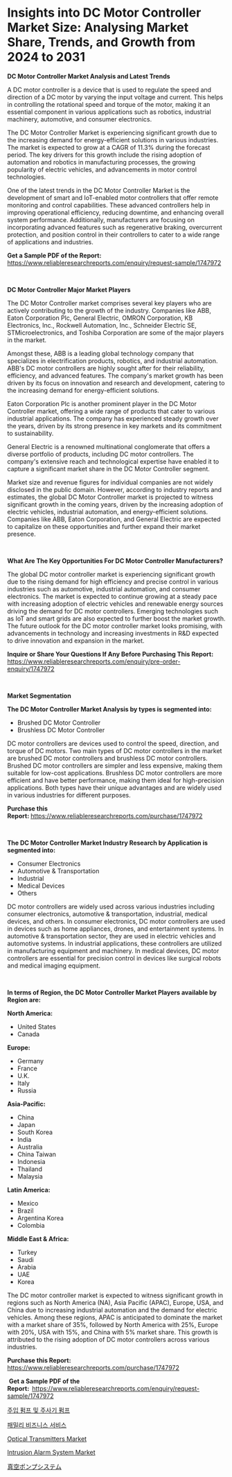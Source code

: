 <p><h1>Insights into DC Motor Controller Market Size: Analysing Market Share, Trends, and Growth from 2024 to 2031</h1></p><p><strong>DC Motor Controller Market Analysis and Latest Trends</strong></p>
<p><p>A DC motor controller is a device that is used to regulate the speed and direction of a DC motor by varying the input voltage and current. This helps in controlling the rotational speed and torque of the motor, making it an essential component in various applications such as robotics, industrial machinery, automotive, and consumer electronics.</p><p>The DC Motor Controller Market is experiencing significant growth due to the increasing demand for energy-efficient solutions in various industries. The market is expected to grow at a CAGR of 11.3% during the forecast period. The key drivers for this growth include the rising adoption of automation and robotics in manufacturing processes, the growing popularity of electric vehicles, and advancements in motor control technologies.</p><p>One of the latest trends in the DC Motor Controller Market is the development of smart and IoT-enabled motor controllers that offer remote monitoring and control capabilities. These advanced controllers help in improving operational efficiency, reducing downtime, and enhancing overall system performance. Additionally, manufacturers are focusing on incorporating advanced features such as regenerative braking, overcurrent protection, and position control in their controllers to cater to a wide range of applications and industries.</p></p>
<p><strong>Get a Sample PDF of the Report:&nbsp;</strong> <a href="https://www.reliableresearchreports.com/enquiry/request-sample/1747972">https://www.reliableresearchreports.com/enquiry/request-sample/1747972</a></p>
<p>&nbsp;</p>
<p><strong>DC Motor Controller Major Market Players</strong></p>
<p><p>The DC Motor Controller market comprises several key players who are actively contributing to the growth of the industry. Companies like ABB, Eaton Corporation Plc, General Electric, OMRON Corporation, KB Electronics, Inc., Rockwell Automation, Inc., Schneider Electric SE, STMicroelectronics, and Toshiba Corporation are some of the major players in the market.</p><p>Amongst these, ABB is a leading global technology company that specializes in electrification products, robotics, and industrial automation. ABB's DC motor controllers are highly sought after for their reliability, efficiency, and advanced features. The company's market growth has been driven by its focus on innovation and research and development, catering to the increasing demand for energy-efficient solutions.</p><p>Eaton Corporation Plc is another prominent player in the DC Motor Controller market, offering a wide range of products that cater to various industrial applications. The company has experienced steady growth over the years, driven by its strong presence in key markets and its commitment to sustainability.</p><p>General Electric is a renowned multinational conglomerate that offers a diverse portfolio of products, including DC motor controllers. The company's extensive reach and technological expertise have enabled it to capture a significant market share in the DC Motor Controller segment.</p><p>Market size and revenue figures for individual companies are not widely disclosed in the public domain. However, according to industry reports and estimates, the global DC Motor Controller market is projected to witness significant growth in the coming years, driven by the increasing adoption of electric vehicles, industrial automation, and energy-efficient solutions. Companies like ABB, Eaton Corporation, and General Electric are expected to capitalize on these opportunities and further expand their market presence.</p></p>
<p>&nbsp;</p>
<p><strong>What Are The Key Opportunities For DC Motor Controller Manufacturers?</strong></p>
<p><p>The global DC motor controller market is experiencing significant growth due to the rising demand for high efficiency and precise control in various industries such as automotive, industrial automation, and consumer electronics. The market is expected to continue growing at a steady pace with increasing adoption of electric vehicles and renewable energy sources driving the demand for DC motor controllers. Emerging technologies such as IoT and smart grids are also expected to further boost the market growth. The future outlook for the DC motor controller market looks promising, with advancements in technology and increasing investments in R&D expected to drive innovation and expansion in the market.</p></p>
<p><strong>Inquire or Share Your Questions If Any Before Purchasing This Report:</strong> <a href="https://www.reliableresearchreports.com/enquiry/pre-order-enquiry/1747972">https://www.reliableresearchreports.com/enquiry/pre-order-enquiry/1747972</a></p>
<p>&nbsp;</p>
<p><strong>Market Segmentation</strong></p>
<p><strong>The DC Motor Controller Market Analysis by types is segmented into:</strong></p>
<p><ul><li>Brushed DC Motor Controller</li><li>Brushless DC Motor Controller</li></ul></p>
<p><p>DC motor controllers are devices used to control the speed, direction, and torque of DC motors. Two main types of DC motor controllers in the market are brushed DC motor controllers and brushless DC motor controllers. Brushed DC motor controllers are simpler and less expensive, making them suitable for low-cost applications. Brushless DC motor controllers are more efficient and have better performance, making them ideal for high-precision applications. Both types have their unique advantages and are widely used in various industries for different purposes.</p></p>
<p><strong>Purchase this Report:&nbsp;</strong><a href="https://www.reliableresearchreports.com/purchase/1747972">https://www.reliableresearchreports.com/purchase/1747972</a></p>
<p>&nbsp;</p>
<p><strong>The DC Motor Controller Market Industry Research by Application is segmented into:</strong></p>
<p><ul><li>Consumer Electronics</li><li>Automotive & Transportation</li><li>Industrial</li><li>Medical Devices</li><li>Others</li></ul></p>
<p><p>DC motor controllers are widely used across various industries including consumer electronics, automotive & transportation, industrial, medical devices, and others. In consumer electronics, DC motor controllers are used in devices such as home appliances, drones, and entertainment systems. In automotive & transportation sector, they are used in electric vehicles and automotive systems. In industrial applications, these controllers are utilized in manufacturing equipment and machinery. In medical devices, DC motor controllers are essential for precision control in devices like surgical robots and medical imaging equipment.</p></p>
<p>&nbsp;</p>
<p><strong>In terms of Region, the DC Motor Controller Market Players available by Region are:</strong></p>
<p>
    <p> <strong> North America: </strong>
        <ul>
            <li>United States</li>
            <li>Canada</li>
        </ul>
        </p> 
    <p> <strong> Europe: </strong>
        <ul>
            <li>Germany</li>
            <li>France</li>
            <li>U.K.</li>
            <li>Italy</li>
            <li>Russia</li>
        </ul>
        </p> 
    <p> <strong> Asia-Pacific: </strong>
        <ul>
            <li>China</li>
            <li>Japan</li>
            <li>South Korea</li>
            <li>India</li>
            <li>Australia</li>
            <li>China Taiwan</li>
            <li>Indonesia</li>
            <li>Thailand</li>
            <li>Malaysia</li>
        </ul>
        </p> 
    <p> <strong> Latin America: </strong>
        <ul>
            <li>Mexico</li>
            <li>Brazil</li>
            <li>Argentina Korea</li>
            <li>Colombia</li>
        </ul>
        </p> 
    <p> <strong> Middle East & Africa: </strong>
        <ul>
            <li>Turkey</li>
            <li>Saudi</li>
            <li>Arabia</li>
            <li>UAE</li>
            <li>Korea</li>
        </ul>
    </p>
    </p>
<p><p>The DC motor controller market is expected to witness significant growth in regions such as North America (NA), Asia Pacific (APAC), Europe, USA, and China due to increasing industrial automation and the demand for electric vehicles. Among these regions, APAC is anticipated to dominate the market with a market share of 35%, followed by North America with 25%, Europe with 20%, USA with 15%, and China with 5% market share. This growth is attributed to the rising adoption of DC motor controllers across various industries.</p></p>
<p><strong>Purchase this Report: </strong><a href="https://www.reliableresearchreports.com/purchase/1747972">https://www.reliableresearchreports.com/purchase/1747972</a></p>
<p>&nbsp;<strong>Get a Sample PDF of the Report:&nbsp;&nbsp;</strong><a href="https://www.reliableresearchreports.com/enquiry/request-sample/1747972">https://www.reliableresearchreports.com/enquiry/request-sample/1747972</a></p>
<p><strong></strong></p>
<p><p><a href="https://medium.com/@sandubujor71/%EC%A3%BC%EC%9E%85-%ED%8E%8C%ED%94%84-%EB%B0%8F-%EC%A3%BC%EC%82%AC-%ED%8E%8C%ED%94%84-%EC%8B%9C%EC%9E%A5%EC%9D%80-%EC%8B%9C%EC%9E%A5-%EC%A0%90%EC%9C%A0%EC%9C%A8-%EA%B7%9C%EB%AA%A8-%EB%B0%8F-2031%EB%85%84%EA%B9%8C%EC%A7%80%EC%9D%98-%EC%98%88%EC%83%81-%EC%98%88%EC%B8%A1%EC%97%90-%EC%A4%91%EC%A0%90%EC%9D%84-%EB%91%A1%EB%8B%88%EB%8B%A4-4d94b7ccd0b2">주입 펌프 및 주사기 펌프</a></p><p><a href="https://medium.com/@whitneymurphy1982/%EA%B0%80%EC%A1%B1-%EA%B2%BD%EC%98%81-%EC%84%9C%EB%B9%84%EC%8A%A4-%EC%8B%9C%EC%9E%A5%EC%9D%80-%EC%8B%9C%EC%9E%A5-%EC%A0%90%EC%9C%A0%EC%9C%A8-%EC%8B%9C%EC%9E%A5-%ED%8A%B8%EB%A0%8C%EB%93%9C-%EB%B0%8F-%EC%8B%9C%EC%9E%A5-%EC%84%B1%EC%9E%A5%EC%97%90-%EB%8C%80%ED%95%9C-%EC%A0%95%EB%B3%B4%EB%A5%BC-%EC%A0%9C%EA%B3%B5%ED%95%A9%EB%8B%88%EB%8B%A4-4d5105e4d60f">패밀리 비즈니스 서비스</a></p><p><a href="https://github.com/khayangel/Market-Research-Report-List-2/blob/main/optical-transmitters-market.md">Optical Transmitters Market</a></p><p><a href="https://github.com/YashRP12/Market-Research-Report-List-3/blob/main/intrusion-alarm-system-market.md">Intrusion Alarm System Market</a></p><p><a href="https://github.com/SarahFahey88/Market-Research-Report-List-1/blob/main/252308210585.md">真空ポンプシステム</a></p></p>